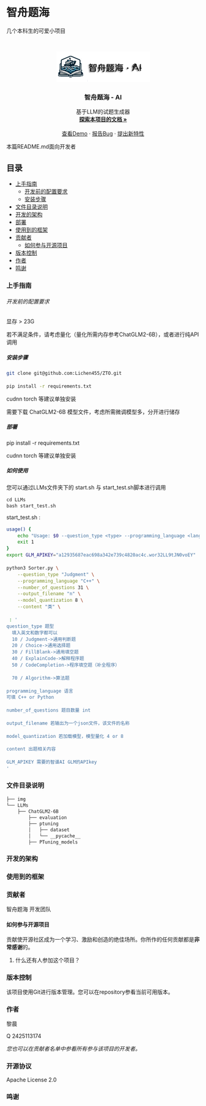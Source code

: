 

# 智舟题海

几个本科生的可爱小项目

<!-- PROJECT SHIELDS -->


<!-- PROJECT LOGO -->
<br />

<p align="center">
  <a href="https://github.com/Lichen455/ZTO/blob/main/img/zrx.png">
    <img src="img/zrx.png" alt="Logo" width="245" height="80">
  </a>

  <h3 align="center">智舟题海 - AI</h3>
  <p align="center">
    基于LLM的试题生成器
    <br />
    <a href="https://github.com/shaojintian/Best_README_template"><strong>探索本项目的文档 »</strong></a>
    <br />
    <br />
    <a href="https://github.com/shaojintian/Best_README_template">查看Demo</a>
    ·
    <a href="https://github.com/shaojintian/Best_README_template/issues">报告Bug</a>
    ·
    <a href="https://github.com/shaojintian/Best_README_template/issues">提出新特性</a>
  </p>



 本篇README.md面向开发者
 
## 目录

- [上手指南](#上手指南)
  - [开发前的配置要求](#开发前的配置要求)
  - [安装步骤](#安装步骤)
- [文件目录说明](#文件目录说明)
- [开发的架构](#开发的架构)
- [部署](#部署)
- [使用到的框架](#使用到的框架)
- [贡献者](#贡献者)
  - [如何参与开源项目](#如何参与开源项目)
- [版本控制](#版本控制)
- [作者](#作者)
- [鸣谢](#鸣谢)

### 上手指南

###### 开发前的配置要求

显存 > 23G

若不满足条件，请考虑量化（量化所需内存参考ChatGLM2-6B），或者进行纯API调用

##### **安装步骤**

```sh
git clone git@github.com:Lichen455/ZTO.git

pip install -r requirements.txt
```
cudnn torch 等建议单独安装

需要下载 ChatGLM2-6B 模型文件，考虑所需微调模型多，分开进行储存

##### 部署

pip install -r requirements.txt

cudnn torch 等建议单独安装

##### 如何使用

您可以通过LLMs文件夹下的 start.sh 与 start_test.sh脚本进行调用

```
cd LLMs
bash start_test.sh
```
start_test.sh :
```sh
usage() {
    echo "Usage: $0 --question_type <type> --programming_language <language> --number_of_questions <num> --output_filename <file> --model_quantization <4|8> --content <str>"
    exit 1
}
export GLM_APIKEY="a12935687eac698a342e739c4820ac4c.wor32LL9tJN0voEY"

python3 Sorter.py \
    --question_type "Judgment" \
    --programming_language "C++" \
    --number_of_questions 31 \
    --output_filename "n" \
    --model_quantization 8 \
    --content "类" \

 : '
question_type 题型
  填入英文和数字都可以
  10 / Judgment->通用判断题
  20 / Choice->通用选择题
  30 / FillBlank->通用填空题
  40 / ExplainCode->解释程序题
  50 / CodeCompletion->程序填空题（补全程序）
  
  70 / Algorithm->算法题

programming_language 语言
可填 C++ or Python

number_of_questions 题目数量 int

output_filename 若输出为一个json文件，该文件的名称

model_quantization 若加载模型，模型量化 4 or 8

content 出题相关内容

GLM_APIKEY 需要的智谱AI GLM的APIkey
'
```


### 文件目录说明

```
├── img
└── LLMs
    ├── ChatGLM2-6B
        ├── evaluation
        ├── ptuning
        │   ├── dataset
        │   └── __pycache__
        ├── PTuning_models

```





### 开发的架构 


### 使用到的框架


### 贡献者

智舟题海 开发团队

#### 如何参与开源项目

贡献使开源社区成为一个学习、激励和创造的绝佳场所。你所作的任何贡献都是**非常感谢**的。


1. 什么还有人参加这个项目？


### 版本控制

该项目使用Git进行版本管理。您可以在repository参看当前可用版本。

### 作者

黎晨

Q 2425113174   

 *您也可以在贡献者名单中参看所有参与该项目的开发者。*

### 开源协议

Apache License 2.0

### 鸣谢

